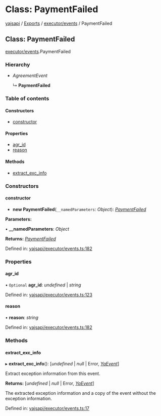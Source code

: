 # Class: PaymentFailed

[yajsapi](../yajsapi.md) / [Exports](../modules/) / [executor/events](../modules/executor_events.md) / PaymentFailed

## Class: PaymentFailed

[executor/events](../modules/executor_events.md).PaymentFailed

### Hierarchy

* _AgreementEvent_

  ↳ **PaymentFailed**

### Table of contents

#### Constructors

* [constructor](executor_events.paymentfailed.md#constructor)

#### Properties

* [agr\_id](executor_events.paymentfailed.md#agr_id)
* [reason](executor_events.paymentfailed.md#reason)

#### Methods

* [extract\_exc\_info](executor_events.paymentfailed.md#extract_exc_info)

### Constructors

#### constructor

+ **new PaymentFailed**\(`__namedParameters`: _Object_\): [_PaymentFailed_](executor_events.paymentfailed.md)

**Parameters:**

• **\_\_namedParameters**: _Object_

**Returns:** [_PaymentFailed_](executor_events.paymentfailed.md)

Defined in: [yajsapi/executor/events.ts:182](https://github.com/golemfactory/yajsapi/blob/289a25a/yajsapi/executor/events.ts#L182)

### Properties

#### agr\_id

• `Optional` **agr\_id**: _undefined_ \| _string_

Defined in: [yajsapi/executor/events.ts:123](https://github.com/golemfactory/yajsapi/blob/289a25a/yajsapi/executor/events.ts#L123)

#### reason

• **reason**: _string_

Defined in: [yajsapi/executor/events.ts:182](https://github.com/golemfactory/yajsapi/blob/289a25a/yajsapi/executor/events.ts#L182)

### Methods

#### extract\_exc\_info

▸ **extract\_exc\_info**\(\): \[_undefined_ \| _null_ \| Error, [_YaEvent_](executor_events.yaevent.md)\]

Extract exception information from this event.

**Returns:** \[_undefined_ \| _null_ \| Error, [_YaEvent_](executor_events.yaevent.md)\]

The extracted exception information and a copy of the event without the exception information.

Defined in: [yajsapi/executor/events.ts:17](https://github.com/golemfactory/yajsapi/blob/289a25a/yajsapi/executor/events.ts#L17)

